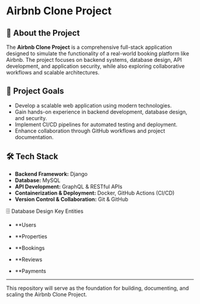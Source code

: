 # Airbnb Clone Project

## 📌 About the Project
The **Airbnb Clone Project** is a comprehensive full-stack application designed to simulate the functionality of a real-world booking platform like Airbnb. The project focuses on backend systems, database design, API development, and application security, while also exploring collaborative workflows and scalable architectures.

## 🎯 Project Goals
- Develop a scalable web application using modern technologies.  
- Gain hands-on experience in backend development, database design, and security.  
- Implement CI/CD pipelines for automated testing and deployment.  
- Enhance collaboration through GitHub workflows and project documentation.  

## 🛠️ Tech Stack
- **Backend Framework:** Django  
- **Database:** MySQL  
- **API Development:** GraphQL & RESTful APIs  
- **Containerization & Deployment:** Docker, GitHub Actions (CI/CD)  
- **Version Control & Collaboration:** Git & GitHub  

🗄️ Database Design
Key Entities

- **Users

- **Properties

- **Bookings

- **Reviews

- **Payments
---

This repository will serve as the foundation for building, documenting, and scaling the Airbnb Clone Project.


